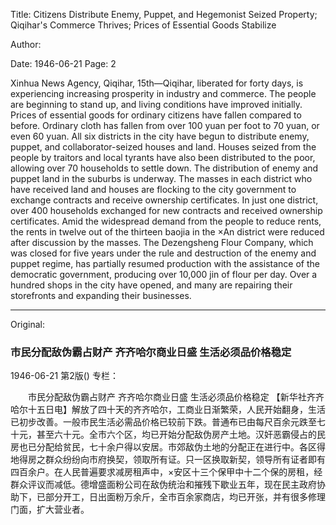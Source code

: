 Title: Citizens Distribute Enemy, Puppet, and Hegemonist Seized Property; Qiqihar's Commerce Thrives; Prices of Essential Goods Stabilize

Author:

Date: 1946-06-21
Page: 2

Xinhua News Agency, Qiqihar, 15th—Qiqihar, liberated for forty days, is experiencing increasing prosperity in industry and commerce. The people are beginning to stand up, and living conditions have improved initially. Prices of essential goods for ordinary citizens have fallen compared to before. Ordinary cloth has fallen from over 100 yuan per foot to 70 yuan, or even 60 yuan. All six districts in the city have begun to distribute enemy, puppet, and collaborator-seized houses and land. Houses seized from the people by traitors and local tyrants have also been distributed to the poor, allowing over 70 households to settle down. The distribution of enemy and puppet land in the suburbs is underway. The masses in each district who have received land and houses are flocking to the city government to exchange contracts and receive ownership certificates. In just one district, over 400 households exchanged for new contracts and received ownership certificates. Amid the widespread demand from the people to reduce rents, the rents in twelve out of the thirteen baojia in the ×An district were reduced after discussion by the masses. The Dezengsheng Flour Company, which was closed for five years under the rule and destruction of the enemy and puppet regime, has partially resumed production with the assistance of the democratic government, producing over 10,000 jin of flour per day. Over a hundred shops in the city have opened, and many are repairing their storefronts and expanding their businesses.



<hr /> 

Original: 


### 市民分配敌伪霸占财产  齐齐哈尔商业日盛  生活必须品价格稳定

1946-06-21
第2版()
专栏：

　　市民分配敌伪霸占财产
    齐齐哈尔商业日盛
    生活必须品价格稳定
    【新华社齐齐哈尔十五日电】解放了四十天的齐齐哈尔，工商业日渐繁荣，人民开始翻身，生活已初步改善。一般市民生活必需品价格已较前下跌。普通布已由每尺百余元跌至七十元，甚至六十元。全市六个区，均已开始分配敌伪房产土地。汉奸恶霸侵占的民房也已分配给贫民，七十余户得以安居。市郊敌伪土地的分配正在进行中。各区得地得房之群众纷纷向市府换契，领取所有证。只一区换取新契，领导所有证者即有四百余户。在人民普遍要求减房租声中，×安区十三个保甲中十二个保的房租，经群众评议而减低。德增盛面粉公司在敌伪统治和摧残下歇业五年，现在民主政府协助下，已部分开工，日出面粉万余斤，全市百余家商店，均已开张，并有很多修理门面，扩大营业者。
